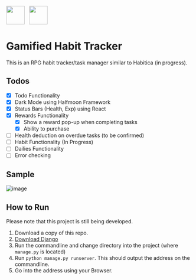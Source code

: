 ---
---
<img src="https://static.djangoproject.com/img/logos/django-logo-negative.svg" height="50px">&nbsp;&nbsp; <img src="https://www.seekpng.com/png/detail/80-803597_io-is-compatible-with-all-javascript-frameworks-and.png" height="50px">

# Gamified Habit Tracker
This is an RPG habit tracker/task manager similar to Habitica (in progress). 

## Todos
- [x] Todo Functionality
- [x] Dark Mode using Halfmoon Framework
- [x] Status Bars (Health, Exp) using React
- [x] Rewards Functionality
  - [x] Show a reward pop-up when completing tasks
  - [x] Ability to purchase
- [ ] Health deduction on overdue tasks (to be confirmed)
- [ ] Habit Functionality (In Progress)
- [ ] Dailies Functionality
- [ ] Error checking

## Sample
![image](https://user-images.githubusercontent.com/76241888/131854859-1493f046-279a-44f9-afd3-e8e0c1f3a327.png)


## How to Run
Please note that this project is still being developed.
1. Download a copy of this repo.
2. [Download Django](https://www.djangoproject.com/download/)
3. Run the commandline and change directory into the project (where `manage.py` is located)
4. Run `python manage.py runserver`. This should output the address on the commandline.
5. Go into the address using your Browser.
